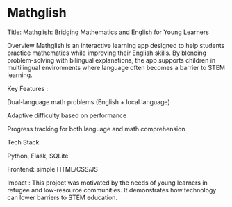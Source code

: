 # Mathglish
Title: Mathglish: Bridging Mathematics and English for Young Learners

Overview
Mathglish is an interactive learning app designed to help students practice mathematics while improving their English skills. By blending problem-solving with bilingual explanations, the app supports children in multilingual environments where language often becomes a barrier to STEM learning.

Key Features :

Dual-language math problems (English + local language)

Adaptive difficulty based on performance

Progress tracking for both language and math comprehension

Tech Stack

Python, Flask, SQLite

Frontend: simple HTML/CSS/JS

Impact :
This project was motivated by the needs of young learners in refugee and low-resource communities. It demonstrates how technology can lower barriers to STEM education.
